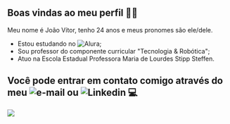 ## Boas vindas ao meu perfil 🏳️‍🌈

Meu nome é João Vítor, tenho 24 anos e meus pronomes são ele/dele.

- Estou estudando no ![Alura](https://cursos.alura.com.br/dashboard);
- Sou professor do componente curricular "Tecnologia & Robótica";
- Atuo na Escola Estadual Professora Maria de Lourdes Stipp Steffen.

## Você pode entrar em contato comigo através do meu ![e-mail](jvitorandrade@prof.educacao.sp.gov.br) ou ![Linkedin](https://www.linkedin.com/in/jo%C3%A3o-vitor-d-b26084124/) 💻

![](https://media1.tenor.com/m/XfK7ulO6yyEAAAAC/tulla-tulla-luana.gif)
